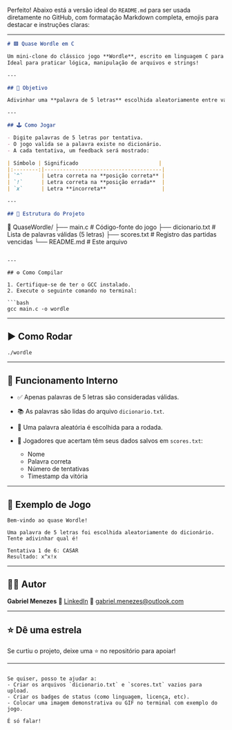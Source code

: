 Perfeito! Abaixo está a versão ideal do `README.md` para ser usada diretamente no GitHub, com formatação Markdown completa, emojis para destacar e instruções claras:

---

```markdown
# 🟩 Quase Wordle em C

Um mini-clone do clássico jogo **Wordle**, escrito em linguagem C para rodar no terminal.  
Ideal para praticar lógica, manipulação de arquivos e strings!  

---

## 🎯 Objetivo

Adivinhar uma **palavra de 5 letras** escolhida aleatoriamente entre várias disponíveis no `dicionario.txt`. Você tem **6 tentativas** para acertar!

---

## 🕹️ Como Jogar

- Digite palavras de 5 letras por tentativa.
- O jogo valida se a palavra existe no dicionário.
- A cada tentativa, um feedback será mostrado:

| Símbolo | Significado                          |
|:--------:|--------------------------------------|
| `^`      | Letra correta na **posição correta** |
| `!`      | Letra correta na **posição errada**  |
| `x`      | Letra **incorreta**                  |

---

## 📁 Estrutura do Projeto

```

📂 QuaseWordle/
├── main.c            # Código-fonte do jogo
├── dicionario.txt    # Lista de palavras válidas (5 letras)
├── scores.txt        # Registro das partidas vencidas
└── README.md         # Este arquivo

````

---

## ⚙️ Como Compilar

1. Certifique-se de ter o GCC instalado.
2. Execute o seguinte comando no terminal:

```bash
gcc main.c -o wordle
````

---

## ▶️ Como Rodar

```bash
./wordle
```

---

## 💾 Funcionamento Interno

* ✅ Apenas palavras de 5 letras são consideradas válidas.
* 📚 As palavras são lidas do arquivo `dicionario.txt`.
* 🎯 Uma palavra aleatória é escolhida para a rodada.
* 📃 Jogadores que acertam têm seus dados salvos em `scores.txt`:

  * Nome
  * Palavra correta
  * Número de tentativas
  * Timestamp da vitória

---

## 🧪 Exemplo de Jogo

```
Bem-vindo ao quase Wordle!

Uma palavra de 5 letras foi escolhida aleatoriamente do dicionário.
Tente adivinhar qual é!

Tentativa 1 de 6: CASAR
Resultado: x^x!x
```

---

## 🙋‍♂️ Autor

**Gabriel Menezes**
🔗 [LinkedIn](https://www.linkedin.com/in/gabriel-resende-menezes/)
📧 [gabriel.menezes@outlook.com](mailto:gabriel.menezes@outlook.com)

---

## ⭐ Dê uma estrela

Se curtiu o projeto, deixe uma ⭐ no repositório para apoiar!

---

```

Se quiser, posso te ajudar a:
- Criar os arquivos `dicionario.txt` e `scores.txt` vazios para upload.
- Criar os badges de status (como linguagem, licença, etc).
- Colocar uma imagem demonstrativa ou GIF no terminal com exemplo do jogo.

É só falar!
```
